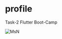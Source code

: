 # profile

Task-2
Flutter Boot-Camp


![MsN](https://user-images.githubusercontent.com/47350620/134227534-83db95c5-dea6-4c14-a12a-3ca1d124f82e.jpeg)
